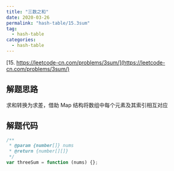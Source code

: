 ```yaml
---
title: "三数之和"
date: 2020-03-26
permalink: "hash-table/15.3sum"
tag:
  - hash-table
categories:
  - hash-table
---
```


[15. https://leetcode-cn.com/problems/3sum/](https://leetcode-cn.com/problems/3sum/)

## 解题思路

求和转换为求差，借助 Map 结构将数组中每个元素及其索引相互对应

## 解题代码

```js
/**
 * @param {number[]} nums
 * @return {number[][]}
 */
var threeSum = function (nums) {};
```
